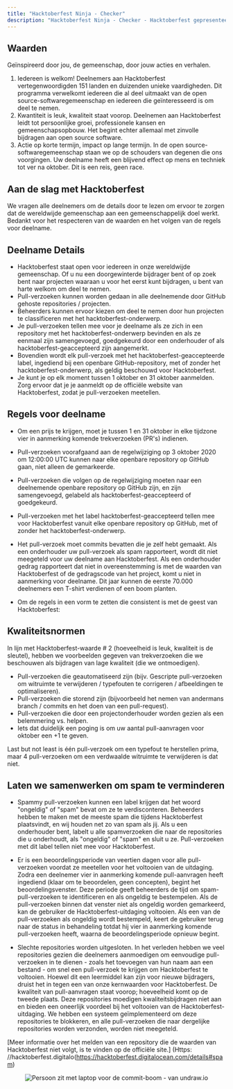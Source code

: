 ```yaml
---
title: "Hacktoberfest Ninja - Checker"
description: "Hacktoberfest Ninja - Checker - Hacktoberfest gepresenteerd door DigitalOcean"
---
```


## Waarden

Geïnspireerd door jou, de gemeenschap, door jouw acties en verhalen.

   1. Iedereen is welkom! Deelnemers aan Hacktoberfest vertegenwoordigden 151 landen en duizenden unieke vaardigheden. Dit programma verwelkomt iedereen die al deel uitmaakt van de open source-softwaregemeenschap en iedereen die geïnteresseerd is om deel te nemen.
   2. Kwantiteit is leuk, kwaliteit staat voorop. Deelnemen aan Hacktoberfest leidt tot persoonlijke groei, professionele kansen en gemeenschapsopbouw. Het begint echter allemaal met zinvolle bijdragen aan open source software.
   3. Actie op korte termijn, impact op lange termijn. In de open source-softwaregemeenschap staan we op de schouders van degenen die ons voorgingen. Uw deelname heeft een blijvend effect op mens en techniek tot ver na oktober. Dit is een reis, geen race.

## Aan de slag met Hacktoberfest

We vragen alle deelnemers om de details door te lezen om ervoor te zorgen dat de wereldwijde gemeenschap aan een gemeenschappelijk doel werkt. Bedankt voor het respecteren van de waarden en het volgen van de regels voor deelname.

## Deelname Details

- Hacktoberfest staat open voor iedereen in onze wereldwijde gemeenschap. Of u nu een doorgewinterde bijdrager bent of op zoek bent naar projecten waaraan u voor het eerst kunt bijdragen, u bent van harte welkom om deel te nemen.
- Pull-verzoeken kunnen worden gedaan in alle deelnemende door GitHub gehoste repositories / projecten.
- Beheerders kunnen ervoor kiezen om deel te nemen door hun projecten te classificeren met het hacktoberfest-onderwerp.
- Je pull-verzoeken tellen mee voor je deelname als ze zich in een repository met het hacktoberfest-onderwerp bevinden en als ze eenmaal zijn samengevoegd, goedgekeurd door een onderhouder of als hacktoberfest-geaccepteerd zijn aangemerkt.
- Bovendien wordt elk pull-verzoek met het hacktoberfest-geaccepteerde label, ingediend bij een openbare GitHub-repository, met of zonder het hacktoberfest-onderwerp, als geldig beschouwd voor Hacktoberfest.
- Je kunt je op elk moment tussen 1 oktober en 31 oktober aanmelden. Zorg ervoor dat je je aanmeldt op de officiële website van Hacktoberfest, zodat je pull-verzoeken meetellen.

## Regels voor deelname

- Om een ​​prijs te krijgen, moet je tussen 1 en 31 oktober in elke tijdzone vier in aanmerking komende trekverzoeken (PR's) indienen.

- Pull-verzoeken voorafgaand aan de regelwijziging op 3 oktober 2020 om 12:00:00 UTC kunnen naar elke openbare repository op GitHub gaan, niet alleen de gemarkeerde.

- Pull-verzoeken die volgen op de regelwijziging moeten naar een deelnemende openbare repository op GitHub zijn, en zijn samengevoegd, gelabeld als hacktoberfest-geaccepteerd of goedgekeurd.

- Pull-verzoeken met het label hacktoberfest-geaccepteerd tellen mee voor Hacktoberfest vanuit elke openbare repository op GitHub, met of zonder het hacktoberfest-onderwerp.

- Het pull-verzoek moet commits bevatten die je zelf hebt gemaakt. Als een onderhouder uw pull-verzoek als spam rapporteert, wordt dit niet meegeteld voor uw deelname aan Hacktoberfest. Als een onderhouder gedrag rapporteert dat niet in overeenstemming is met de waarden van Hacktoberfest of de gedragscode van het project, komt u niet in aanmerking voor deelname. Dit jaar kunnen de eerste 70.000 deelnemers een T-shirt verdienen of een boom planten.

- Om de regels in een vorm te zetten die consistent is met de geest van Hacktoberfest:

## Kwaliteitsnormen

In lijn met Hacktoberfest-waarde # 2 (hoeveelheid is leuk, kwaliteit is de sleutel), hebben we voorbeelden gegeven van trekverzoeken die we beschouwen als bijdragen van lage kwaliteit (die we ontmoedigen).

- Pull-verzoeken die geautomatiseerd zijn (bijv. Gescripte pull-verzoeken om witruimte te verwijderen / typefouten te corrigeren / afbeeldingen te optimaliseren).
- Pull-verzoeken die storend zijn (bijvoorbeeld het nemen van andermans branch / commits en het doen van een pull-request).
- Pull-verzoeken die door een projectonderhouder worden gezien als een belemmering vs. helpen.
- Iets dat duidelijk een poging is om uw aantal pull-aanvragen voor oktober een +1 te geven.

Last but not least is één pull-verzoek om een ​​typefout te herstellen prima, maar 4 pull-verzoeken om een ​​verdwaalde witruimte te verwijderen is dat niet.

## Laten we samenwerken om spam te verminderen

- Spammy pull-verzoeken kunnen een label krijgen dat het woord "ongeldig" of "spam" bevat om ze te verdisconteren. Beheerders hebben te maken met de meeste spam die tijdens Hacktoberfest plaatsvindt, en wij houden net zo van spam als jij. Als u een onderhouder bent, labelt u alle spamverzoeken die naar de repositories die u onderhoudt, als "ongeldig" of "spam" en sluit u ze. Pull-verzoeken met dit label tellen niet mee voor Hacktoberfest.

- Er is een beoordelingsperiode van veertien dagen voor alle pull-verzoeken voordat ze meetellen voor het voltooien van de uitdaging. Zodra een deelnemer vier in aanmerking komende pull-aanvragen heeft ingediend (klaar om te beoordelen, geen concepten), begint het beoordelingsvenster. Deze periode geeft beheerders de tijd om spam-pull-verzoeken te identificeren en als ongeldig te bestempelen. Als de pull-verzoeken binnen dat venster niet als ongeldig worden gemarkeerd, kan de gebruiker de Hacktoberfest-uitdaging voltooien. Als een van de pull-verzoeken als ongeldig wordt bestempeld, keert de gebruiker terug naar de status in behandeling totdat hij vier in aanmerking komende pull-verzoeken heeft, waarna de beoordelingsperiode opnieuw begint.

- Slechte repositories worden uitgesloten. In het verleden hebben we veel repositories gezien die deelnemers aanmoedigen om eenvoudige pull-verzoeken in te dienen - zoals het toevoegen van hun naam aan een bestand - om snel een pull-verzoek te krijgen om Hacktoberfest te voltooien. Hoewel dit een leermiddel kan zijn voor nieuwe bijdragers, druist het in tegen een van onze kernwaarden voor Hacktoberfest. De kwaliteit van pull-aanvragen staat voorop; hoeveelheid komt op de tweede plaats. Deze repositories moedigen kwaliteitsbijdragen niet aan en bieden een oneerlijk voordeel bij het voltooien van de Hacktoberfest-uitdaging. We hebben een systeem geïmplementeerd om deze repositories te blokkeren, en alle pull-verzoeken die naar dergelijke repositories worden verzonden, worden niet meegeteld.

[Meer informatie over het melden van een repository die de waarden van Hacktoberfest niet volgt, is te vinden op de officiële site.] (Https: //hacktoberfest.digitalo(https://hacktoberfest.digitalocean.com/details#spam)

<center>
  <img class="Splash-Image" alt="Persoon zit met laptop voor de commit-boom - van undraw.io" />
</center>
